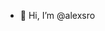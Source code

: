 - 👋 Hi, I’m @alexsro
<p>
<a target="_blank" rel="noopener noreferrer" href="https://www.linkedin.com/in/alex-ortelan-0379911a5"><img src="https://camo.githubusercontent.com/d126a01599062dde9c0177773ecb6a007aa7b3487b064818dd92c5fe728fb8d3/68747470733a2f2f696d672e736869656c64732e696f2f62616467652f2d4c696e6b6564696e2d626c75653f7374796c653d666c6174266c6f676f3d4c696e6b6564696e266c6f676f436f6c6f723d7768697465266c696e6b3d68747470733a2f2f7777772e6c696e6b6564696e2e636f6d2f696e2f76696e69636975732d73616e6368657a2f" alt="" data-canonical-src="https://img.shields.io/badge/-Linkedin-blue?style=flat&amp;logo=Linkedin&amp;logoColor=white&amp;link=https://img.shields.io/badge/-Linkedin-blue?style=flat&logo=Linkedin&logoColor=white&link=https://www.linkedin.com/in/alex-ortelan-0379911a5" style="max-width:100%;"></a>
</p>
<!---
alexsro/alexsro is a ✨ special ✨ repository because its `README.md` (this file) appears on your GitHub profile.
You can click the Preview link to take a look at your changes.
--->

